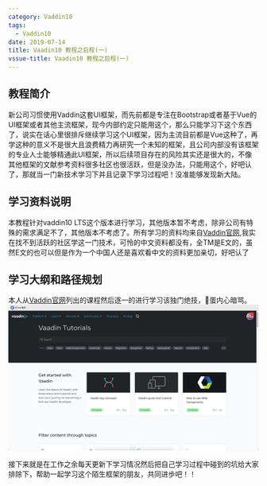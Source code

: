 ```yaml
---
category: Vaddin10
tags:
  - Vaddin10
date: 2019-07-14
title: Vaadin10 教程之启程(一)
vssue-title: Vaadin10 教程之启程(一)
---
```


## 教程简介
新公司习惯使用Vaddin这套UI框架，而先前都是专注在Bootstrap或者基于Vue的UI框架或者其他主流框架，现今内部约定只能用这个，那么只能学习下这个东西了，说实在话心里很排斥继续学习这个UI框架，因为主流目前都是Vue这种了，再学这种的意义不是很大且浪费精力再研究一个未知的框架，且公司内部没有该框架的专业人士能够精通此UI框架，所以后续项目存在的风险其实还是很大的，不像其他框架的文献参考资料很多社区也很活跃，但是没办法，只能用这个，好吧认了，那就当一门新技术学习下并且记录下学习过程吧！没准能够发现新大陆。

## 学习资料说明
本教程针对vaddin10 LTS这个版本进行学习，其他版本暂不考虑，除非公司有特殊的需求满足不了，其他版本不考虑了。所有学习的资料均来自[Vaddin官网](https://vaadin.com/tutorials),我实在找不到活跃的社区学这一门技术，可怜的中文资料都没有，全TM是E文的，虽然E文的也可以但是作为一个中国人还是喜欢看中文的资料更加亲切，好吧认了

## 学习大纲和路径规划
本人从[Vaddin官网](https://vaadin.com/tutorials)列出的课程然后逐一的进行学习该独门绝技，🐎蛋内心暗骂。
![学习路径](../../.vuepress/public/img/vaadin10/vaadin.jpg)

接下来就是在工作之余每天更新下学习情况然后把自己学习过程中碰到的坑给大家排除下，帮助一起学习这个陌生框架的朋友，共同进步吧！！